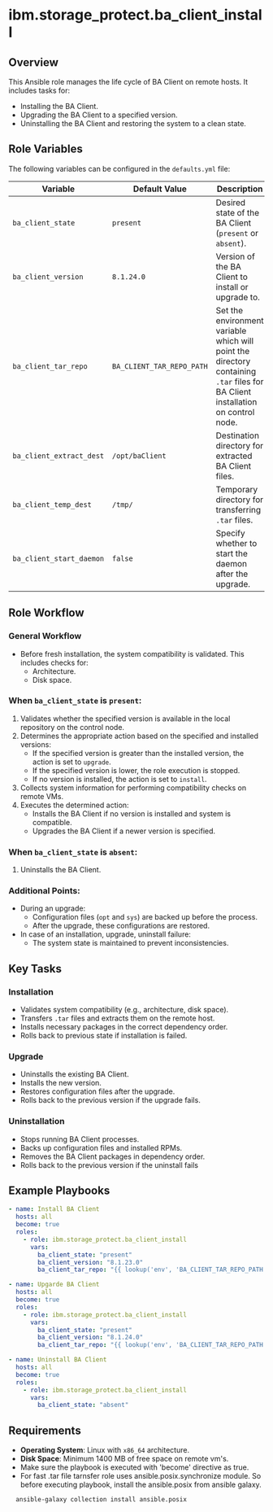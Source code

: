 # ibm.storage_protect.ba_client_install

## Overview
This Ansible role manages the life cycle of BA Client on remote hosts. It includes tasks for:
- Installing the BA Client.
- Upgrading the BA Client to a specified version.
- Uninstalling the BA Client and restoring the system to a clean state.

## Role Variables
The following variables can be configured in the `defaults.yml` file:

| Variable                | Default Value             | Description                                                                                                                     |
|-------------------------|---------------------------|---------------------------------------------------------------------------------------------------------------------------------|
| `ba_client_state`       | `present`                 | Desired state of the BA Client (`present` or `absent`).                                                                         |
| `ba_client_version`     | `8.1.24.0`                | Version of the BA Client to install or upgrade to.                                                                              |
| `ba_client_tar_repo`    | `BA_CLIENT_TAR_REPO_PATH` | Set the environment variable which will point the directory containing `.tar` files for BA Client installation on control node. |
| `ba_client_extract_dest`| `/opt/baClient`           | Destination directory for extracted BA Client files.                                                                            |
| `ba_client_temp_dest`   | `/tmp/`                   | Temporary directory for transferring `.tar` files.                                                                              |
| `ba_client_start_daemon`   | `false`                   | Specify whether to start the daemon after the upgrade.                                                                          |

## Role Workflow
### General Workflow
- Before fresh installation, the system compatibility is validated. This includes checks for:
  - Architecture.
  - Disk space.

### When `ba_client_state` is `present`:
1. Validates whether the specified version is available in the local repository on the control node.
2. Determines the appropriate action based on the specified and installed versions:
   - If the specified version is greater than the installed version, the action is set to `upgrade`.
   - If the specified version is lower, the role execution is stopped.
   - If no version is installed, the action is set to `install`.
3. Collects system information for performing compatibility checks on remote VMs.
4. Executes the determined action:
   - Installs the BA Client if no version is installed and system is compatible.
   - Upgrades the BA Client if a newer version is specified.

### When `ba_client_state` is `absent`:
1. Uninstalls the BA Client.

### Additional Points:
- During an upgrade:
  - Configuration files (`opt` and `sys`) are backed up before the process.
  - After the upgrade, these configurations are restored.
- In case of an installation, upgrade, uninstall failure:
  - The system state is maintained to prevent inconsistencies.

## Key Tasks
### Installation
- Validates system compatibility (e.g., architecture, disk space).
- Transfers `.tar` files and extracts them on the remote host.
- Installs necessary packages in the correct dependency order.
- Rolls back to previous state if installation is failed.

### Upgrade
- Uninstalls the existing BA Client.
- Installs the new version.
- Restores configuration files after the upgrade.
- Rolls back to the previous version if the upgrade fails.

### Uninstallation
- Stops running BA Client processes.
- Backs up configuration files and installed RPMs.
- Removes the BA Client packages in dependency order.
- Rolls back to the previous version if the uninstall fails

## Example Playbooks
```yaml
- name: Install BA Client
  hosts: all
  become: true
  roles:
    - role: ibm.storage_protect.ba_client_install
      vars:
        ba_client_state: "present"
        ba_client_version: "8.1.23.0"
        ba_client_tar_repo: "{{ lookup('env', 'BA_CLIENT_TAR_REPO_PATH') }}"
```

```yaml
- name: Upgarde BA Client
  hosts: all
  become: true
  roles:
    - role: ibm.storage_protect.ba_client_install
      vars:
        ba_client_state: "present"
        ba_client_version: "8.1.24.0"
        ba_client_tar_repo: "{{ lookup('env', 'BA_CLIENT_TAR_REPO_PATH') }}"
```
```yaml
- name: Uninstall BA Client
  hosts: all
  become: true
  roles:
    - role: ibm.storage_protect.ba_client_install
      vars:
        ba_client_state: "absent"
```
## Requirements
- **Operating System**: Linux with `x86_64` architecture.
- **Disk Space**: Minimum 1400 MB of free space on remote vm's.
- Make sure the playbook is executed with 'become' directive as true.
- For fast .tar file tarnsfer role uses ansible.posix.synchronize module. So before executing playbook, install the ansible.posix from ansible galaxy.
```bash
  ansible-galaxy collection install ansible.posix
```
